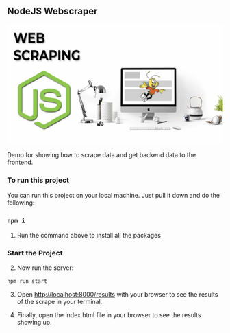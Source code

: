 ## NodeJS Webscraper

![Sraper](https://github.com/amisha26/Web-Scraper/blob/master/src/img/web.png)

Demo for showing how to scrape data and get backend data to the frontend. 


### To run this project

You can run this project on your local machine. Just pull it down and do the following:

### `npm i`

1. Run the command above to install all the packages

### Start the Project

2. Now run the server:

```bash
npm run start
```

3. Open [http://localhost:8000/results](http://localhost:8000/results) with your browser to see the results of the scrape in your terminal.

4. Finally, open the index.html file in your browser to see the results showing up.